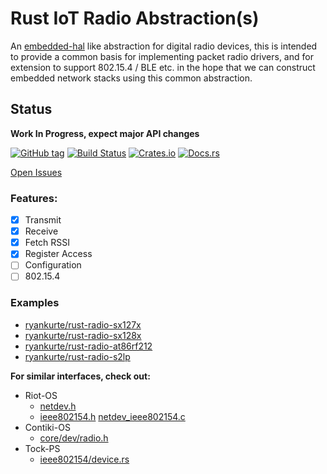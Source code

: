 # Rust IoT Radio Abstraction(s)

An [embedded-hal](https://github.com/rust-embedded/embedded-hal) like abstraction for digital radio devices, this is intended to provide a common basis for implementing packet radio drivers, and for extension to support 802.15.4 / BLE etc. in the hope that we can construct embedded network stacks using this common abstraction.


## Status

**Work In Progress, expect major API changes**

[![GitHub tag](https://img.shields.io/github/tag/ryankurte/rust-radio.svg)](https://github.com/ryankurte/rust-radio)
[![Build Status](https://travis-ci.com/ryankurte/rust-radio.svg?token=s4CML2iJ2hd54vvqz5FP&branch=master)](https://travis-ci.com/ryankurte/rust-radio)
[![Crates.io](https://img.shields.io/crates/v/radio.svg)](https://crates.io/crates/radio)
[![Docs.rs](https://docs.rs/radio/badge.svg)](https://docs.rs/radio)

[Open Issues](https://github.com/ryankurte/rust-radio/issues)

### Features:

- [x] Transmit
- [x] Receive
- [x] Fetch RSSI
- [x] Register Access
- [ ] Configuration
- [ ] 802.15.4

### Examples

- [ryankurte/rust-radio-sx127x](https://github.com/ryankurte/rust-radio-sx127x)
- [ryankurte/rust-radio-sx128x](https://github.com/ryankurte/rust-radio-sx128x)
- [ryankurte/rust-radio-at86rf212](https://github.com/ryankurte/rust-radio-at86rf212)
- [ryankurte/rust-radio-s2lp](https://github.com/ryankurte/rust-radio-s2lp)


**For similar interfaces, check out:**
- Riot-OS 
  - [netdev.h](https://github.com/RIOT-OS/RIOT/blob/master/drivers/include/net/netdev.h)
  - [ieee802154.h](https://github.com/RIOT-OS/RIOT/blob/master/drivers/include/net/netdev/ieee802154.h)
    [netdev_ieee802154.c](https://github.com/RIOT-OS/RIOT/blob/master/drivers/netdev_ieee802154/netdev_ieee802154.c)
- Contiki-OS
  - [core/dev/radio.h](https://github.com/contiki-os/contiki/blob/master/core/dev/radio.h)
- Tock-PS
  - [ieee802154/device.rs](https://github.com/tock/tock/blob/master/capsules/src/ieee802154/device.rs)




